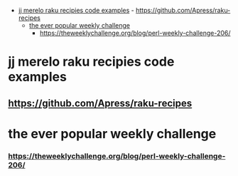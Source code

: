 - [jj merelo raku recipies code examples](#orgf872cec)
      - [<https://github.com/Apress/raku-recipes>](#orgb4b961f)
    - [the ever popular weekly challenge](#org6988fe9)
        - [<https://theweeklychallenge.org/blog/perl-weekly-challenge-206/>](#org3d02329)


<a id="orgf872cec"></a>

# jj merelo raku recipies code examples


<a id="orgb4b961f"></a>

## <https://github.com/Apress/raku-recipes>


<a id="org6988fe9"></a>

# the ever popular weekly challenge


<a id="org3d02329"></a>

### <https://theweeklychallenge.org/blog/perl-weekly-challenge-206/>
